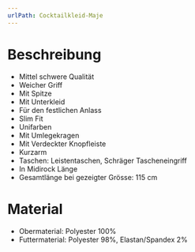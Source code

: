 ```yaml
---
urlPath: Cocktailkleid-Maje
---
```

# Beschreibung
- Mittel schwere Qualität
- Weicher Griff
- Mit Spitze
- Mit Unterkleid
- Für den festlichen Anlass
- Slim Fit
- Unifarben
- Mit Umlegekragen
- Mit Verdeckter Knopfleiste
- Kurzarm
- Taschen: Leistentaschen, Schräger Tascheneingriff
- In Midirock Länge
- Gesamtlänge bei gezeigter Grösse: 115 cm

# Material
- Obermaterial: Polyester 100%
- Futtermaterial: Polyester 98%, Elastan/Spandex 2%
